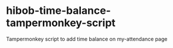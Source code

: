 # hibob-time-balance-tampermonkey-script
Tampermonkey script to add time balance on my-attendance page
